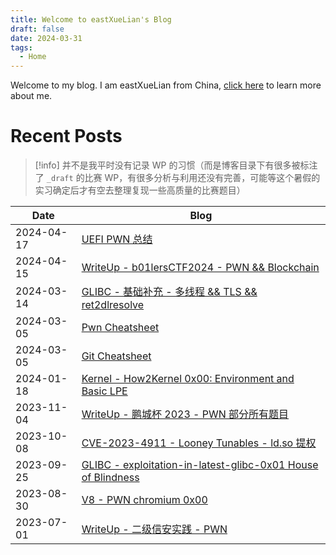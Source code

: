 ```yaml
---
title: Welcome to eastXueLian's Blog
draft: false
date: 2024-03-31
tags:
  - Home
---
```


Welcome to my blog. I am eastXueLian from China, [click here](about.md) to learn more about me.
# Recent Posts

> [!info] 
> 并不是我平时没有记录 WP 的习惯（而是博客目录下有很多被标注了 `_draft` 的比赛 WP，有很多分析与利用还没有完善，可能等这个暑假的实习确定后才有空去整理复现一些高质量的比赛题目）

| Date       | Blog                                                                                     |
| ---------- | ---------------------------------------------------------------------------------------- |
| 2024-04-17 | [UEFI PWN 总结](UEFI-pwn-0x00)                                                             |
| 2024-04-15 | [WriteUp - b01lersCTF2024 - PWN && Blockchain](b01lers-CTF-2024)                         |
| 2024-03-14 | [GLIBC - 基础补充 - 多线程 && TLS && ret2dlresolve](glibc-basics)                               |
| 2024-03-05 | [Pwn Cheatsheet](Pwn-Cheatsheet)                                                         |
| 2024-03-05 | [Git Cheatsheet](Git-Cheatsheet)                                                         |
| 2024-01-18 | [Kernel - How2Kernel 0x00: Environment and Basic LPE](Kernel-How2Kernel-0x00-Foundation) |
| 2023-11-04 | [WriteUp - 鹏城杯 2023 - PWN 部分所有题目](pcb-2023)                                              |
| 2023-10-08 | [CVE-2023-4911 - Looney Tunables - ld.so 提权](CVE-2023-4911)                              |
| 2023-09-25 | [GLIBC - exploitation-in-latest-glibc-0x01 House of Blindness](glibc-blindness)          |
| 2023-08-30 | [V8 - PWN chromium 0x00](v8-pwn-0x00)                                                    |
| 2023-07-01 | [WriteUp - 二级信安实践 - PWN](xinan-level2-2023)                                              |
